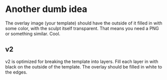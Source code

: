 # Another dumb idea

The overlay image (your template) should have the outside of it filled in with some color, with the sculpt itself transparent. That means you need a PNG or something similar. Cool.

## v2
v2 is optimized for breaking the template into layers. Fill each layer in with black on the outside of the template. The overlay should be filled in white to the edges.